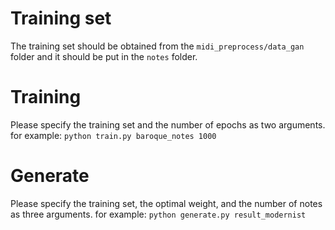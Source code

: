 # Training set

The training set should be obtained from the `midi_preprocess/data_gan` folder and it should be put in the `notes` folder.

# Training

Please specify the training set and the number of epochs as two arguments.
for example: `python train.py baroque_notes 1000`

# Generate

Please specify the training set, the optimal weight, and the number of notes as three arguments.
for example: `python generate.py result_modernist`